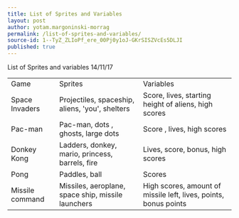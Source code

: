 ```yaml
---
title: List of Sprites and Variables
layout: post
author: yotam.margoninski-morrag
permalink: /list-of-sprites-and-variables/
source-id: 1--TyZ_ZLIoPf_ere_00Pj0y1oJ-GKrSISZVcEs5DLJI
published: true
---
```

List of Sprites and variables           14/11/17

<table>
  <tr>
    <td>Game </td>
    <td>Sprites</td>
    <td>Variables</td>
  </tr>
  <tr>
    <td>Space Invaders </td>
    <td>Projectiles, spaceship, aliens, 'you', shelters</td>
    <td>Score, lives, starting height of aliens, high scores</td>
  </tr>
  <tr>
    <td>Pac-man</td>
    <td>Pac-man, dots , ghosts, large dots</td>
    <td>Score , lives, high scores</td>
  </tr>
  <tr>
    <td>Donkey Kong</td>
    <td>Ladders, donkey, mario, princess, barrels, fire</td>
    <td>Lives, score, bonus, high scores</td>
  </tr>
  <tr>
    <td>Pong</td>
    <td>Paddles, ball</td>
    <td>Scores</td>
  </tr>
  <tr>
    <td>Missile command</td>
    <td>Missiles, aeroplane, space ship, missile launchers</td>
    <td>High scores, amount of missile left, lives, points, bonus points</td>
  </tr>
</table>


